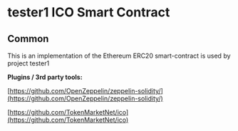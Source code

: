 # tester1 ICO Smart Contract

## Common

This is an implementation of the Ethereum ERC20 smart-contract is used by project tester1

<b>Plugins / 3rd party tools:</b>

[https://github.com/OpenZeppelin/zeppelin-solidity/](https://github.com/OpenZeppelin/zeppelin-solidity/)

[https://github.com/TokenMarketNet/ico](https://github.com/TokenMarketNet/ico)